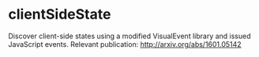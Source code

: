 # clientSideState
Discover client-side states using a modified VisualEvent library and issued JavaScript events. Relevant publication: http://arxiv.org/abs/1601.05142
